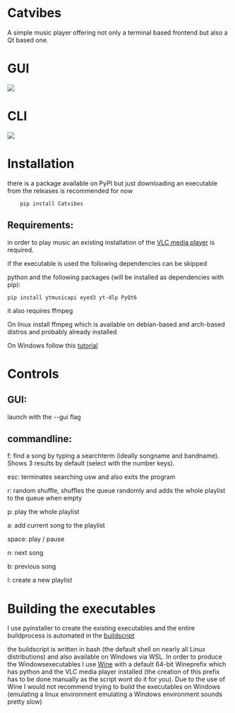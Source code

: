 # Catvibes
A simple music player offering not only a terminal based frontend but also a Qt based one.

# GUI
![](./images/GUI.png)
# CLI
![](./images/CLI.png)


# Installation

there is a package available on PyPI but just downloading an executable from the releases is recommended for now
```
    pip install Catvibes
```

## Requirements:

in order to play music an existing installation of the [VLC media player](https://www.videolan.org/vlc/) is required.

if the executable is used the following dependencies can be skipped

python and the following packages (will be installed as dependencies with pip):

    pip install ytmusicapi eyed3 yt-dlp PyQt6

it also requires ffmpeg

On linux install ffmpeg which is available on debian-based and arch-based distros and probably already installed

On Windows follow this [tutorial](https://phoenixnap.com/kb/ffmpeg-windows)


# Controls
## GUI:
launch with the --gui flag

## commandline:
f: find a song by typing a searchterm (ideally songname and bandname). Shows 3 results by default (select with the number keys).

esc: terminates searching usw and also exits the program

r: random shuffle, shuffles the queue randomly and adds the whole playlist to the queue when empty

p: play the whole playlist

a: add current song to the playlist

space: play / pause

n: next song

b: previous song

l: create a new playlist

# Building the executables
I use pyinstaller to create the existing executables and the entire buildprocess is automated in the [buildscript](./buildscript)

the buildscript is written in bash (the default shell on nearly all Linux distributions) and also available on Windows via WSL. In order to produce the Windowsexecutables I use [Wine](https://www.winehq.org/) with a default 64-bit Wineprefix which has python and the VLC media player installed (the creation of this prefix has to be done manually as the script wont do it for you). Due to the use of Wine I would not recommend trying to build the executables on Windows (emulating a linux environment emulating a Windows environment sounds pretty slow)